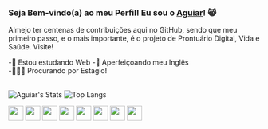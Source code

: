 ### Seja Bem-vindo(a) ao meu Perfil! Eu sou o [Aguiar](https://github.com/AguiarBarbosa)! 😸

Almejo ter centenas de contribuições aqui no GitHub, sendo que meu primeiro passo, e o mais importante, é o projeto de Prontuário Digital, Vida e Saúde. Visite!

-🔎 Estou estudando Web
-📗 Aperfeiçoando meu Inglês  
-🧑🏽‍💻 Procurando por Estágio!  
<br>

![Aguiar's Stats](https://github-readme-stats.vercel.app/api?username=AguiarBarbosa&count_private=true&theme=dracula&show_icons=true&include_all_commits=true)
![Top Langs](https://github-readme-stats.vercel.app/api/top-langs/?username=AguiarBarbosa&theme=dracula&hide=TeX&layout=compact)


<div display="inline-block">
<img src="https://cdn.jsdelivr.net/gh/devicons/devicon@latest/icons/html5/html5-original.svg" width="30px"/>
<img src="https://cdn.jsdelivr.net/gh/devicons/devicon@latest/icons/css3/css3-original.svg" width="30px"/>
<img src="https://cdn.jsdelivr.net/gh/devicons/devicon@latest/icons/javascript/javascript-original.svg" width="30px"/>
<img src="https://cdn.jsdelivr.net/gh/devicons/devicon@latest/icons/java/java-original.svg" width="30px"/>
<img src="https://cdn.jsdelivr.net/gh/devicons/devicon@latest/icons/mysql/mysql-original.svg" width="30px"/>
<img src="https://cdn.jsdelivr.net/gh/devicons/devicon@latest/icons/git/git-original.svg" width="30px"/>
<img src="https://cdn.jsdelivr.net/gh/devicons/devicon@latest/icons/github/github-original.svg" width="30px"/>
<img src="https://cdn.jsdelivr.net/gh/devicons/devicon@latest/icons/vscode/vscode-original.svg" width="30px"/>
</div>     
